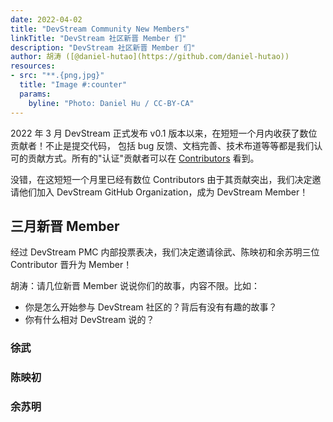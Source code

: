 ```yaml
---
date: 2022-04-02
title: "DevStream Community New Members"
linkTitle: "DevStream 社区新晋 Member 们"
description: "DevStream 社区新晋 Member 们"
author: 胡涛 ([@daniel-hutao](https://github.com/daniel-hutao))
resources:
- src: "**.{png,jpg}"
  title: "Image #:counter"
  params:
    byline: "Photo: Daniel Hu / CC-BY-CA"
---
```


2022 年 3 月 DevStream 正式发布 v0.1 版本以来，在短短一个月内收获了数位贡献者！不止是提交代码，
包括 bug 反馈、文档完善、技术布道等等都是我们认可的贡献方式。所有的"认证"贡献者可以在 [Contributors](https://blog.dtm.dev/zh-cn/devstream-community-contributors/) 看到。

没错，在这短短一个月里已经有数位 Contributors 由于其贡献突出，我们决定邀请他们加入 DevStream GitHub Organization，成为 DevStream Member！

## 三月新晋 Member

经过 DevStream PMC 内部投票表决，我们决定邀请徐武、陈映初和余苏明三位 Contributor 晋升为 Member！

胡涛：请几位新晋 Member 说说你们的故事，内容不限。比如：

- 你是怎么开始参与 DevStream 社区的？背后有没有有趣的故事？
- 你有什么相对 DevStream 说的？

### 徐武

### 陈映初

### 余苏明
